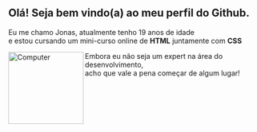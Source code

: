 <h2> Olá! Seja bem vindo(a) ao meu perfil do Github. </h2>

Eu me chamo Jonas, atualmente tenho 19 anos de idade </br>
e estou cursando um mini-curso online de <strong>HTML</strong>
juntamente com <strong>CSS</strong>

<img align="left" alt="Computer" src="https://media.giphy.com/media/juua9i2c2fA0AIp2iq/giphy.gif" width="150" height="145"/>

Embora eu não seja um expert na área do desenvolvimento, </br>
acho que vale a pena começar de algum lugar!
